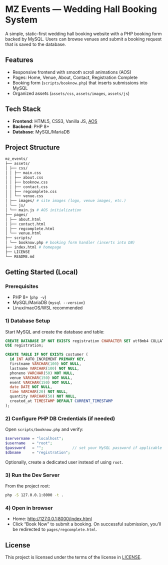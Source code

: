 # MZ Events — Wedding Hall Booking System

A simple, static-first wedding hall booking website with a PHP booking form backed by MySQL. Users can browse venues and submit a booking request that is saved to the database.

## Features

- Responsive frontend with smooth scroll animations (AOS)
- Pages: Home, Venue, About, Contact, Registration Complete
- Booking form (`scripts/booknow.php`) that inserts submissions into MySQL
- Organized assets (`assets/css`, `assets/images`, `assets/js`)

## Tech Stack

- **Frontend**: HTML5, CSS3, Vanilla JS, [AOS](https://michalsnik.github.io/aos/)
- **Backend**: PHP 8+
- **Database**: MySQL/MariaDB

## Project Structure
```bash
mz_events/
├── assets/
│ ├── css/
│ │ ├── main.css
│ │ ├── about.css
│ │ ├── booknow.css
│ │ ├── contact.css
│ │ ├── regcomplete.css
│ │ └── venue.css
│ ├── images/ # site images (logo, venue images, etc.)
│ └── js/
│ └── main.js # AOS initialization
├── pages/
│ ├── about.html
│ ├── contact.html
│ ├── regcomplete.html
│ └── venue.html
├── scripts/
│ └── booknow.php # booking form handler (inserts into DB)
├── index.html # homepage
├── LICENSE
└── README.md
```


## Getting Started (Local)

### Prerequisites
- PHP 8+ (`php -v`)
- MySQL/MariaDB (`mysql --version`)
- Linux/macOS/WSL recommended

### 1) Database Setup

Start MySQL and create the database and table:

```sql
CREATE DATABASE IF NOT EXISTS registration CHARACTER SET utf8mb4 COLLATE utf8mb4_unicode_ci;
USE registration;

CREATE TABLE IF NOT EXISTS costumer (
  id INT AUTO_INCREMENT PRIMARY KEY,
  firstname VARCHAR(100) NOT NULL,
  lastname VARCHAR(100) NOT NULL,
  phoneno VARCHAR(50) NOT NULL,
  venue VARCHAR(150) NOT NULL,
  event VARCHAR(150) NOT NULL,
  date DATE NOT NULL,
  time VARCHAR(20) NOT NULL,
  quantity VARCHAR(50) NOT NULL,
  created_at TIMESTAMP DEFAULT CURRENT_TIMESTAMP
);
```

### 2) Configure PHP DB Credentials (if needed)

Open `scripts/booknow.php` and verify:
```php
$servername = "localhost";
$username   = "root";
$password   = "";             // set your MySQL password if applicable
$dbname     = "registration";
```

Optionally, create a dedicated user instead of using `root`.

### 3) Run the Dev Server

From the project root:
```bash
php -S 127.0.0.1:8000 -t .
```

### 4) Open in browser
- Home: http://127.0.0.1:8000/index.html  
- Click “Book Now” to submit a booking.
On successful submission, you’ll be redirected to `pages/regcomplete.html`.

## License

This project is licensed under the terms of the license in [LICENSE](LICENSE).